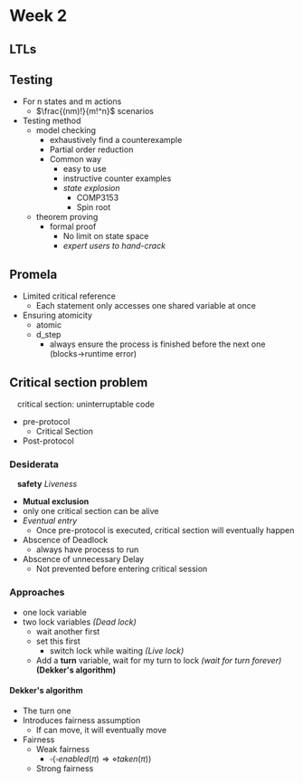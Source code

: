 # Week 2

## LTLs


## Testing

+ For n states and m actions
  + $\frac{(nm)!}{m!^n}$ scenarios
+ Testing method
  + model checking
    + exhaustively find a counterexample
    + Partial order reduction
    + Common way
      + easy to use
      + instructive counter examples
      + *state explosion*
        + COMP3153
        + Spin root
  + theorem proving
    + formal proof
      + No limit on state space
      + *expert users to hand-crack*

## Promela

+ Limited critical reference
  + Each statement only accesses one shared variable at once
+ Ensuring atomicity
  + atomic
  + d_step
    + always ensure the process is finished before the next one (blocks->runtime error)


## Critical section problem

&emsp;critical section: uninterruptable code
+ pre-protocol
  + Critical Section
+ Post-protocol

### Desiderata

&emsp;**safety** *Liveness*
  + **Mutual exclusion**
  + only one critical section can be alive
+ *Eventual entry*
  + Once pre-protocol is executed, critical section will eventually happen
+ Abscence of Deadlock
  + always have process to run
+ Abscence of unnecessary Delay
  + Not prevented before entering critical session

### Approaches

+ one lock variable
+ two lock variables *(Dead lock)*
  + wait another first
  + set this first
    + switch lock while waiting *(Live lock)*
  + Add a **turn** variable, wait for my turn to lock *(wait for turn forever)* **(Dekker's algorithm)**

#### Dekker's algorithm

+ The turn one
+ Introduces fairness assumption
  + If can move, it will eventually move
+ Fairness
  + Weak fairness
    + $\square (\square enabled(\pi) \Rightarrow \diamond taken(\pi))$
  + Strong fairness


